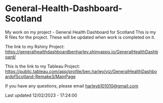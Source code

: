 # General-Health-Dashboard-Scotland
My work on my project - General Health Dashboard for Scotland
This is my R files for the project. These will be updated when work is completed on it.

The link to my Rshiny Project:
https://generalhealthdashboardbenharley.shinyapps.io/GeneralHealthDashboard/

This is the link to my Tableau Project:
https://public.tableau.com/app/profile/ben.harley/viz/GeneralHealthDashboardofScotland-Remake3/MainPage

If you have any questions, please email harleyb101010@gmail.com

Last updated 12/02/2023 - 17:24:00

